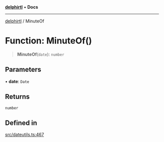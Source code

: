 [**delphirtl**](../README.md) • **Docs**

***

[delphirtl](../globals.md) / MinuteOf

# Function: MinuteOf()

> **MinuteOf**(`date`): `number`

## Parameters

• **date**: `Date`

## Returns

`number`

## Defined in

[src/dateutils.ts:467](https://github.com/chuacw/delphirtl/blob/01752da42abbae178d000244800240d96a86d86e/src/dateutils.ts#L467)
